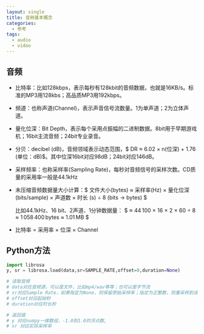 ```yaml
---
layout: single
title: 音频基本概念
categories:
  - 参考
tags:
  - audio
  - video
---
```




## 音频

* 比特率：比如128kbps，表示每秒有128kbit的音频数据，也就是16KB/s。标准的MP3用128kbs；高品质MP3用192kbps。

* 频道：也称声道(Channel)，表示声音信号流数量。1为单声道；2为立体声道。
* 量化位深：Bit Depth，表示每个采用点振幅的二进制数据。8bit用于早期游戏机；16bit主流音频；24bit专业录音。
* 分贝：decibel (dB)，音频领域表示动态范围，$ DR ≈ 6.02 × n(位深) + 1.76  (单位：dB)$。其中位深16bit对应98dB；24bit对应146dB。

* 采样频率：也称采样率(Sampling Rate)，每秒对音频信号的采样次数。CD质量的采用率一般是44.1kHz

* 未压缩音频数据量大小计算：$ 文件大小(bytes) ≈ 采样率(Hz) × 量化位深 (bits/sample) × 声道数 × 时长 (s) ÷ 8 (bits → bytes) $

  比如44.1kHz、16 bit、2声道、1分钟数据量： $ ≈ 44 100 × 16 × 2 × 60 ÷ 8
  ≈ 1 058 400 bytes ≈ 1.01 MB $

* 比特率 = 采用率 × 位深 × Channel

<!--more-->

## Python方法

```python
import librosa
y, sr = librosa.load(data,sr=SAMPLE_RATE,offset=0,duration=None)

# 读取音频
# data对应音频源，可以是文件，比如mp4/wav等等；也可以是字节流
# sr对应Sample Rate，如果指定为None，则保留原始采样率；指定为正整数，则重采样到该频率
# offset对应起始秒
# duration对应时长秒

# 返回值
# y 对应numpy一维数组，-1.0到1.0的浮点数,
# sr 对应实际采样率
```

